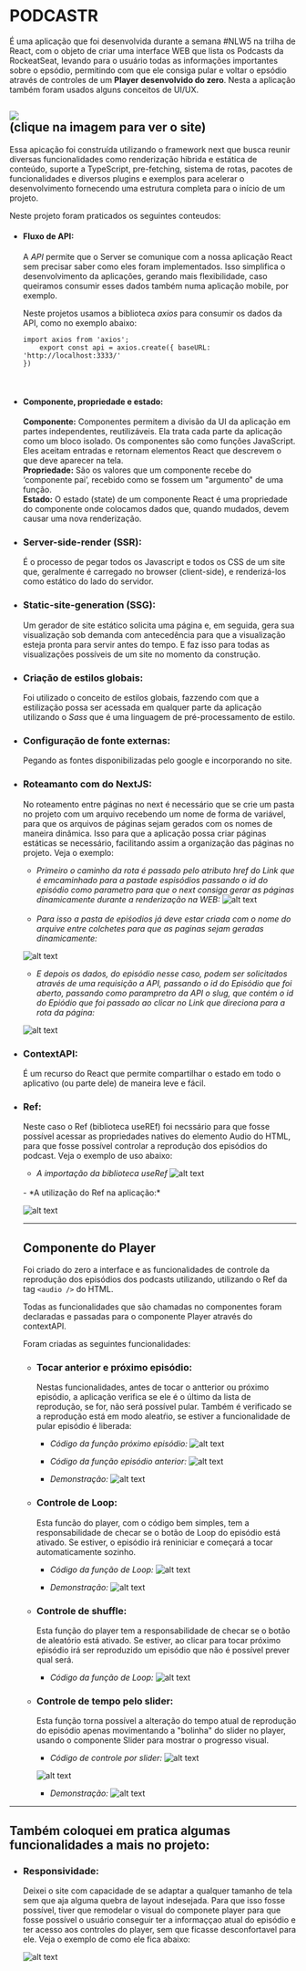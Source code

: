 # PODCASTR
É uma aplicação que foi desenvolvida durante a semana #NLW5 na trilha de React, com o objeto de criar uma interface WEB que lista os Podcasts da RockeatSeat, levando para o usuário todas as informações importantes sobre o epsódio, permitindo com que ele consiga pular e voltar o epsódio através de controles de um **Player desenvolvido do zero**. Nesta a aplicação também foram usados alguns conceitos de UI/UX.

[![](https://thumbs2.imgbox.com/42/7c/4FaCGMIw_t.png)](https://podcastrtest.herokuapp.com/)<br/>
(clique na imagem para ver o site)
---

Essa apicação foi construída utilizando o framework next que busca reunir diversas funcionalidades como renderização hibrida e estática de conteúdo, suporte a TypeScript, pre-fetching, sistema de rotas, pacotes de funcionalidades e diversos plugins e exemplos para acelerar o desenvolvimento fornecendo uma estrutura completa para o início de um projeto.

Neste projeto foram praticados os seguintes conteudos:

- #### Fluxo de API:
     A *API* permite que o Server se comunique com a nossa aplicação React sem precisar saber como eles foram implementados. Isso simplifica o desenvolvimento da aplicações, gerando mais flexibilidade, caso queiramos consumir esses dados também numa aplicação mobile, por exemplo.

    Neste projetos usamos  a biblioteca *axios* para consumir os dados da API, como no exemplo abaixo:

    ~~~
    import axios from 'axios';
        export const api = axios.create({ baseURL: 'http://localhost:3333/'
    })
    ~~~

<br>

- #### Componente, propriedade e estado:
    **Componente:** Componentes permitem a divisão da UI da aplicação em partes independentes, reutilizáveis. Ela trata cada parte da aplicação como um bloco isolado. Os componentes são como funções JavaScript. Eles aceitam entradas e retornam elementos React que descrevem o que deve aparecer na tela.
    <br>
    **Propriedade:** São os valores que um componente recebe do ‘componente pai’, recebido como se fossem um "argumento" de uma função.
    <br>
    **Estado:** O estado (state) de um componente React é uma propriedade do componente onde colocamos dados que, quando mudados, devem causar uma nova renderização.

- ### Server-side-render (SSR):
    É o processo de pegar todos os Javascript e todos os CSS de um site que, geralmente é carregado no browser (client-side), e renderizá-los como estático do lado do servidor.

- ### Static-site-generation (SSG):
    Um gerador de site estático solicita uma página e, em seguida, gera sua visualização sob demanda com antecedência para que a visualização esteja pronta para servir antes do tempo. E faz isso para todas as visualizações possíveis de um site no momento da construção.

- ### Criação de estilos globais:
    Foi utilizado o conceito de estilos globais, fazzendo com que a estilização possa ser acessada em qualquer parte da aplicação utilizando o *Sass* que é uma linguagem de pré-processamento de estilo.

- ### Configuração de fonte externas:
    Pegando as fontes disponibilizadas pelo google e incorporando no site.

- ### Roteamanto com do NextJS:
    No roteamento entre páginas no next é necessário que se crie um pasta no projeto com um arquivo recebendo um nome de forma de variável, para que os arquivos de páginas sejam gerados com os nomes de maneira dinâmica. Isso para que a aplicação possa criar páginas estáticas se necessário, facilitando assim a organização das páginas no projeto. Veja o exemplo:
    <br>
    - *Primeiro o caminho da rota é passado pelo atributo href do Link que é emcaminhado para a pastade espisódios passando o id do episódio como parametro para que o next consiga gerar as páginas dinamicamente durante a renderização na WEB:* 
    ![alt text](https://thumbs2.imgbox.com/7b/b7/R0hqcepZ_t.png)
    <br>
     
     - *Para isso a pasta de epiśodios já deve estar criada com o nome do arquive entre colchetes para que as paginas sejam geradas dinamicamente:*

     ![alt text](https://images2.imgbox.com/68/40/YbjsbhOB_o.png)
    <br>
    - *E depois os dados, do episódio nesse caso, podem ser solicitados através de uma requisição a API, passando o id do Episódio que foi aberto, passando como parampretro da API o slug, que contém o id do Epiódio que foi passado ao clicar no Link que direciona para a rota da página:*
    
    ![alt text](https://thumbs2.imgbox.com/c6/46/sdgPf2jR_t.png)


- ### ContextAPI:
    É um recurso do React que permite compartilhar o estado em todo o aplicativo (ou parte dele) de maneira leve e fácil.

- ### Ref:
    Neste caso o Ref (biblioteca useREf) foi necssário para que fosse possível acessar as propriedades natives do elemento Audio do HTML, para que fosse possível controlar a reprodução dos episódios do podcast. Veja o exemplo de uso abaixo:
    <br>
    - *A importação da biblioteca useRef*
    ![alt text](https://thumbs2.imgbox.com/62/74/oTgbOSQY_t.png)
    <br>
    - *A utilização do Ref na aplicação:*
    
    ![alt text](https://thumbs2.imgbox.com/03/44/ijIXTg6U_t.png)

    ---
    ## Componente do Player
    Foi criado do zero a interface e as funcionalidades de controle da reprodução dos episódios dos podcasts utilizando, utilizando o Ref da tag ```<audio />``` do HTML.

    Todas as funcionalidades que são chamadas no componentes foram declaradas e passadas para o componente Player através do contextAPI.

    Foram criadas as seguintes funcionalidades:

    - ### Tocar anterior e próximo episódio:
        Nestas funcionalidades, antes de tocar o antterior ou próximo episódio, a aplicação verifica se ele é o último da lista de reprodução, se for, não será possível pular. Também é verificado se a reprodução está em modo aleatŕio, se estiver a funcionalidade de pular episódio é liberada:
        <br>
        - *Código da função próximo episódio:*
        ![alt text](https://thumbs2.imgbox.com/ec/77/uGyBBWSo_t.png)

        - *Código da função episódio anterior:*
        ![alt text](https://thumbs2.imgbox.com/f7/4a/5cQN6gNC_t.png)

        - *Demonstração:*
        ![alt text](https://s3.gifyu.com/images/next-prev.gif)

    - ### Controle de Loop:
        Esta funcão do player, com o código bem simples, tem a responsabilidade de checar se o botão de Loop do episódio está ativado. Se estiver, o episódio irá reniniciar e começará a tocar automaticamente sozinho.

        - *Código da função de Loop:*
        ![alt text](https://thumbs2.imgbox.com/0c/ed/4ngqnyx5_t.png)

        - *Demonstração:*
        ![alt text](https://s3.gifyu.com/images/loop.gif)

    - ### Controle de shuffle:
        Esta função do player tem a responsabilidade de checar se o botão de aleatório está ativado. Se estiver, ao clicar para tocar próximo eṕisódio irá ser reproduzido um episódio que não é possível prever qual será.

        - *Código da função de Loop:*
        ![alt text](https://thumbs2.imgbox.com/83/99/bPtDBx4W_t.png)

    - ### Controle de tempo pelo slider:
        Esta função torna possível a alteração do tempo atual de reprodução do episódio apenas movimentando a "bolinha" do slider no player, usando o componente Slider para mostrar o progresso visual.

        - *Código de controle por slider:*
        ![alt text](https://thumbs2.imgbox.com/52/b6/2uJeJlIv_t.png)

        ![alt text](https://thumbs2.imgbox.com/d0/16/SsdF4LG8_t.png)

        - *Demonstração:*
        ![alt text](https://s3.gifyu.com/images/slider-demo.gif)

---
## Também coloquei em pratica algumas funcionalidades a mais no projeto:

- ### Responsividade:
    Deixei o site com capacidade de se adaptar a qualquer tamanho de tela sem que aja alguma quebra de layout indesejada. Para que isso fosse possível, tiver que remodelar o visual do componete player para que fosse possível o usuário conseguir ter a informaççao atual do episódio e ter acesso aos controles do player, sem que ficasse desconfortavel para ele. Veja o exemplo de como ele fica abaixo:

    ![alt text](https://s3.gifyu.com/images/respde.gif)
